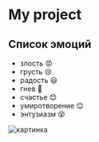 # My project
## Список эмоций
* злость :rage:
* грусть :cry:
* радость :smiley:
* гнев :triumph:
* счастье :blush:
* умиротворение :relieved:
* энтузиазм :dizzy_face:

![картинка](https://www.meteorologiaenred.com/wp-content/uploads/2021/07/mar-caribe.jpg)